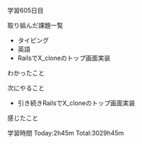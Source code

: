 学習605日目

取り組んだ課題一覧

- タイピング
- 英語
- RailsでX_cloneのトップ画面実装

わかったこと

次にやること

- 引き続きRailsでX_cloneのトップ画面実装


感じたこと

学習時間 Today:2h45m Total:3029h45m